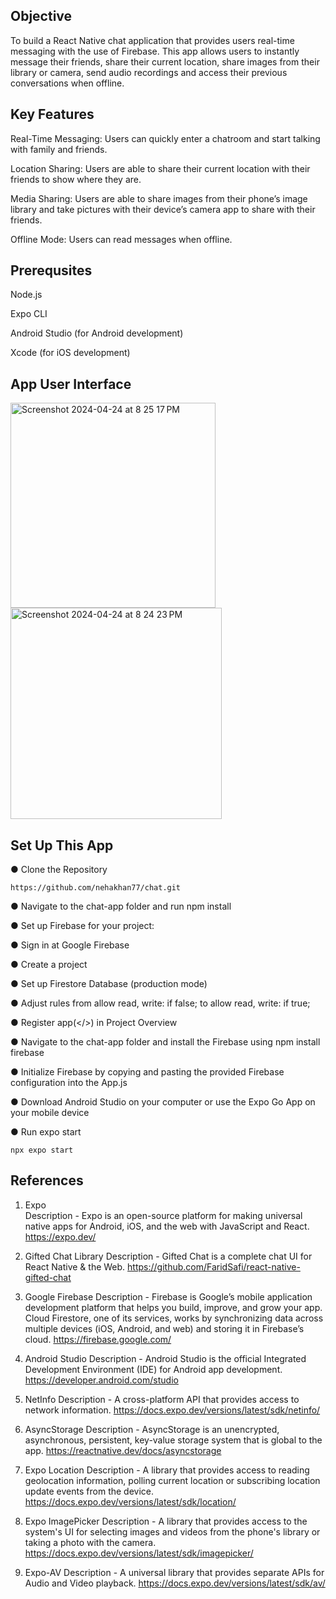 ## Objective 

To build a React Native chat application that provides users real-time messaging with the use of Firebase. This app allows users to instantly message their friends, share their current location, share images from their library or camera, send audio recordings and access their previous conversations when offline.

## Key Features 


Real-Time Messaging: Users can quickly enter a chatroom and start talking with family and friends.

Location Sharing: Users are able to share their current location with their friends to show where they are.

Media Sharing: Users are able to share images from their phone’s image library and take pictures with their device’s camera app to share with their friends.

Offline Mode: Users can read messages when offline.


## Prerequsites

Node.js

Expo CLI

Android Studio (for Android development)

Xcode (for iOS development)

## App User Interface

<img width="328" alt="Screenshot 2024-04-24 at 8 25 17 PM" src="https://github.com/nehakhan77/chat/assets/136394004/88c6bfcc-6c2c-430a-83a5-83317d2462b5">

<img width="338" alt="Screenshot 2024-04-24 at 8 24 23 PM" src="https://github.com/nehakhan77/chat/assets/136394004/900da7aa-08ef-4d86-bac4-635d807043d5">

## Set Up This App

● Clone the Repository
```
https://github.com/nehakhan77/chat.git
```

● Navigate to the chat-app folder and run npm install

● Set up Firebase for your project:

● Sign in at Google Firebase

● Create a project

● Set up Firestore Database (production mode)

● Adjust rules from allow read, write: if false; to allow read, write: if true;

● Register app(</>) in Project Overview

● Navigate to the chat-app folder and install the Firebase using npm install firebase

● Initialize Firebase by copying and pasting the provided Firebase configuration into the App.js

● Download Android Studio on your computer or use the Expo Go App on your mobile device

● Run expo start
```
npx expo start
```

## References 

1. Expo   
Description - Expo is an open-source platform for making universal native apps for Android, iOS, and the web with JavaScript and React.
https://expo.dev/

2. Gifted Chat Library 
Description - Gifted Chat is a complete chat UI for React Native & the Web.
https://github.com/FaridSafi/react-native-gifted-chat

3. Google Firebase
Description - Firebase is Google’s mobile application development platform that helps you build, improve, and grow your app. Cloud Firestore, one of its services, works by synchronizing data across multiple devices (iOS, Android, and web) and storing it in Firebase’s cloud.
https://firebase.google.com/

4. Android Studio
Description - Android Studio is the  official Integrated Development Environment (IDE) for Android app development.
https://developer.android.com/studio

5. NetInfo
Description - A cross-platform API that provides access to network information.
https://docs.expo.dev/versions/latest/sdk/netinfo/

6. AsyncStorage
Description - AsyncStorage is an unencrypted, asynchronous, persistent, key-value storage system that is global to the app.
https://reactnative.dev/docs/asyncstorage

7. Expo Location
Description - A library that provides access to reading geolocation information, polling current location or subscribing location update events from the device.
https://docs.expo.dev/versions/latest/sdk/location/

8. Expo ImagePicker
Description - A library that provides access to the system's UI for selecting images and videos from the phone's library or taking a photo with the camera.
https://docs.expo.dev/versions/latest/sdk/imagepicker/

9. Expo-AV
Description - A universal library that provides separate APIs for Audio and Video playback.
https://docs.expo.dev/versions/latest/sdk/av/




